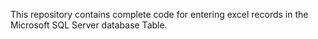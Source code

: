 This repository contains complete code for entering excel records in the Microsoft SQL Server database Table.
